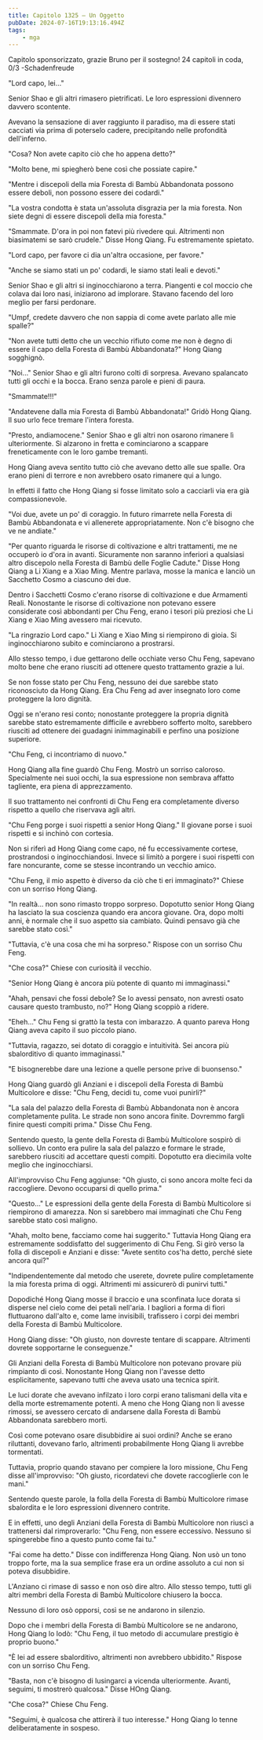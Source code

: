 ```yaml
---
title: Capitolo 1325 – Un Oggetto
pubDate: 2024-07-16T19:13:16.494Z
tags:
    - mga
---
```



Capitolo sponsorizzato, grazie Bruno per il sostegno! 
24 capitoli in coda, 0/3
-Schadenfreude


"Lord capo, lei..."


Senior Shao e gli altri rimasero pietrificati. Le loro espressioni divennero davvero scontente.


Avevano la sensazione di aver raggiunto il paradiso, ma di essere stati cacciati via prima di poterselo cadere, precipitando nelle profondità dell'inferno.


"Cosa? Non avete capito ciò che ho appena detto?"


"Molto bene, mi spiegherò bene così che possiate capire."


"Mentre i discepoli della mia Foresta di Bambù Abbandonata possono essere deboli, non possono essere dei codardi."


"La vostra condotta è stata un'assoluta disgrazia per la mia foresta. Non siete degni di essere discepoli della mia foresta."


"Smammate. D'ora in poi non fatevi più rivedere qui. Altrimenti non biasimatemi se sarò crudele." Disse Hong Qiang. Fu estremamente spietato.


"Lord capo, per favore ci dia un'altra occasione, per favore."


"Anche se siamo stati un po' codardi, le siamo stati leali e devoti."


Senior Shao e gli altri si inginocchiarono a terra. Piangenti e col moccio che colava dai loro nasi, iniziarono ad implorare. Stavano facendo del loro meglio per farsi perdonare.


"Umpf, credete davvero che non sappia di come avete parlato alle mie spalle?"


"Non avete tutti detto che un vecchio rifiuto come me non è degno di essere il capo della Foresta di Bambù Abbandonata?" Hong Qiang sogghignò.


"Noi..." Senior Shao e gli altri furono colti di sorpresa. Avevano spalancato tutti gli occhi e la bocca. Erano senza parole e pieni di paura.


"Smammate!!!"


"Andatevene dalla mia Foresta di Bambù Abbandonata!" Gridò Hong Qiang. Il suo urlo fece tremare l'intera foresta.


"Presto, andiamocene." Senior Shao e gli altri non osarono rimanere lì ulteriormente. Si alzarono in fretta e cominciarono a scappare freneticamente con le loro gambe tremanti.


Hong Qiang aveva sentito tutto ciò che avevano detto alle sue spalle. Ora erano pieni di terrore e non avrebbero osato rimanere qui a lungo.


In effetti il fatto che Hong Qiang si fosse limitato solo a cacciarli via era già compassionevole.


"Voi due, avete un po' di coraggio. In futuro rimarrete nella Foresta di Bambù Abbandonata e vi allenerete appropriatamente. Non c'è bisogno che ve ne andiate."


"Per quanto riguarda le risorse di coltivazione e altri trattamenti, me ne occuperò io d'ora in avanti. Sicuramente non saranno inferiori a qualsiasi altro discepolo nella Foresta di Bambù delle Foglie Cadute." Disse Hong Qiang a Li Xiang e a Xiao Ming. Mentre parlava, mosse la manica e lanciò un Sacchetto Cosmo a ciascuno dei due.


Dentro i Sacchetti Cosmo c'erano risorse di coltivazione e due Armamenti Reali. Nonostante le risorse di coltivazione non potevano essere considerate così abbondanti per Chu Feng, erano i tesori più preziosi che Li Xiang e Xiao Ming avessero mai ricevuto.


"La ringrazio Lord capo." Li Xiang e Xiao Ming si riempirono di gioia. Si inginocchiarono subito e cominciarono a prostrarsi.


Allo stesso tempo, i due gettarono delle occhiate verso Chu Feng, sapevano molto bene che erano riusciti ad ottenere questo trattamento grazie a lui.


Se non fosse stato per Chu Feng, nessuno dei due sarebbe stato riconosciuto da Hong Qiang. Era Chu Feng ad aver insegnato loro come proteggere la loro dignità.


Oggi se n'erano resi conto; nonostante proteggere la propria dignità sarebbe stato estremamente difficile e avrebbero sofferto molto, sarebbero riusciti ad ottenere dei guadagni inimmaginabili e perfino una posizione superiore.


"Chu Feng, ci incontriamo di nuovo."


Hong Qiang alla fine guardò Chu Feng. Mostrò un sorriso caloroso. Specialmente nei suoi occhi, la sua espressione non sembrava affatto tagliente, era piena di apprezzamento.


Il suo trattamento nei confronti di Chu Feng era completamente diverso rispetto a quello che riservava agli altri.


"Chu Feng porge i suoi rispetti a senior Hong Qiang." Il giovane porse i suoi rispetti e si inchinò con cortesia.


Non si riferì ad Hong Qiang come capo, né fu eccessivamente cortese, prostrandosi o inginocchiandosi. Invece si limitò a porgere i suoi rispetti con fare noncurante, come se stesse incontrando un vecchio amico.


"Chu Feng, il mio aspetto è diverso da ciò che ti eri immaginato?" Chiese con un sorriso Hong Qiang.


"In realtà... non sono rimasto troppo sorpreso. Dopotutto senior Hong Qiang ha lasciato la sua coscienza quando era ancora giovane. Ora, dopo molti anni, è normale che il suo aspetto sia cambiato. Quindi pensavo già che sarebbe stato così."


"Tuttavia, c'è una cosa che mi ha sorpreso." Rispose con un sorriso Chu Feng.


"Che cosa?" Chiese con curiosità il vecchio.


"Senior Hong Qiang è ancora più potente di quanto mi immaginassi."


"Ahah, pensavi che fossi debole? Se lo avessi pensato, non avresti osato causare questo trambusto, no?" Hong Qiang scoppiò a ridere.


"Eheh..." Chu Feng si grattò la testa con imbarazzo. A quanto pareva Hong Qiang aveva capito il suo piccolo piano.


"Tuttavia, ragazzo, sei dotato di coraggio e intuitività. Sei ancora più sbalorditivo di quanto immaginassi."


"E bisognerebbe dare una lezione a quelle persone prive di buonsenso."


Hong Qiang guardò gli Anziani e i discepoli della Foresta di Bambù Multicolore e disse: "Chu Feng, decidi tu, come vuoi punirli?"


"La sala del palazzo della Foresta di Bambù Abbandonata non è ancora completamente pulita. Le strade non sono ancora finite. Dovremmo fargli finire questi compiti prima." Disse Chu Feng.


Sentendo questo, la gente della Foresta di Bambù Multicolore sospirò di sollievo. Un conto era pulire la sala del palazzo e formare le strade, sarebbero riusciti ad accettare questi compiti. Dopotutto era diecimila volte meglio che inginocchiarsi.


All'improvviso Chu Feng aggiunse: "Oh giusto, ci sono ancora molte feci da raccogliere. Devono occuparsi di quello prima."


"Questo..." Le espressioni della gente della Foresta di Bambù Multicolore si riempirono di amarezza. Non si sarebbero mai immaginati che Chu Feng sarebbe stato così maligno.


"Ahah, molto bene, facciamo come hai suggerito." Tuttavia Hong Qiang era estremamente soddisfatto del suggerimento di Chu Feng. Si girò verso la folla di discepoli e Anziani e disse: "Avete sentito cos'ha detto, perché siete ancora qui?"


"Indipendentemente dal metodo che userete, dovrete pulire completamente la mia foresta prima di oggi. Altrimenti mi assicurerò di punirvi tutti."


Dopodiché Hong Qiang mosse il braccio e una sconfinata luce dorata si disperse nel cielo come dei petali nell'aria. I bagliori a forma di fiori fluttuarono dall'alto e, come lame invisibili, trafissero i corpi dei membri della Foresta di Bambù Multicolore.


Hong Qiang disse: "Oh giusto, non dovreste tentare di scappare. Altrimenti dovrete sopportarne le conseguenze."


Gli Anziani della Foresta di Bambù Multicolore non potevano provare più rimpianto di così. Nonostante Hong Qiang non l'avesse detto esplicitamente, sapevano tutti che aveva usato una tecnica spirit.


Le luci dorate che avevano infilzato i loro corpi erano talismani della vita e della morte estremamente potenti. A meno che Hong Qiang non li avesse rimossi, se avessero cercato di andarsene dalla Foresta di Bambù Abbandonata sarebbero morti.


Così come potevano osare disubbidire ai suoi ordini? Anche se erano riluttanti, dovevano farlo, altrimenti probabilmente Hong Qiang li avrebbe tormentati.


Tuttavia, proprio quando stavano per compiere la loro missione, Chu Feng disse all'improvviso: "Oh giusto, ricordatevi che dovete raccoglierle con le mani."


Sentendo queste parole, la folla della Foresta di Bambù Multicolore rimase sbalordita e le loro espressioni divennero contrite.


E in effetti, uno degli Anziani della Foresta di Bambù Multicolore non riuscì a trattenersi dal rimproverarlo: "Chu Feng, non essere eccessivo. Nessuno si spingerebbe fino a questo punto come fai tu."


"Fai come ha detto." Disse con indifferenza Hong Qiang. Non usò un tono troppo forte, ma la sua semplice frase era un ordine assoluto a cui non si poteva disubbidire.


L'Anziano ci rimase di sasso e non osò dire altro. Allo stesso tempo, tutti gli altri membri della Foresta di Bambù Multicolore chiusero la bocca.


Nessuno di loro osò opporsi, così se ne andarono in silenzio.


Dopo che i membri della Foresta di Bambù Multicolore se ne andarono, Hong Qiang lo lodò: "Chu Feng, il tuo metodo di accumulare prestigio è proprio buono."


"È lei ad essere sbalorditivo, altrimenti non avrebbero ubbidito." Rispose con un sorriso Chu Feng.


"Basta, non c'è bisogno di lusingarci a vicenda ulteriormente. Avanti, seguimi, ti mostrerò qualcosa." Disse HOng Qiang.


"Che cosa?" Chiese Chu Feng.


"Seguimi, è qualcosa che attirerà il tuo interesse." Hong Qiang lo tenne deliberatamente in sospeso.
                                


                                



